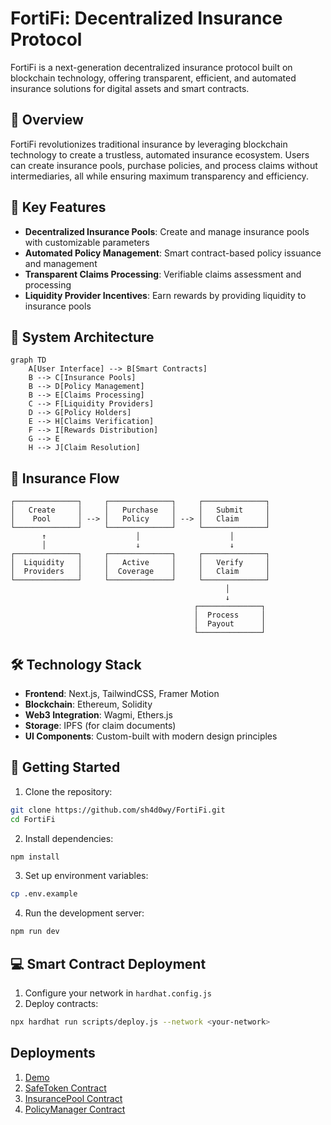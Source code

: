 # FortiFi: Decentralized Insurance Protocol

FortiFi is a next-generation decentralized insurance protocol built on blockchain technology, offering transparent, efficient, and automated insurance solutions for digital assets and smart contracts.

## 🌟 Overview

FortiFi revolutionizes traditional insurance by leveraging blockchain technology to create a trustless, automated insurance ecosystem. Users can create insurance pools, purchase policies, and process claims without intermediaries, all while ensuring maximum transparency and efficiency.

## 🔑 Key Features

- **Decentralized Insurance Pools**: Create and manage insurance pools with customizable parameters
- **Automated Policy Management**: Smart contract-based policy issuance and management
- **Transparent Claims Processing**: Verifiable claims assessment and processing
- **Liquidity Provider Incentives**: Earn rewards by providing liquidity to insurance pools

## 🔄 System Architecture

```mermaid
graph TD
    A[User Interface] --> B[Smart Contracts]
    B --> C[Insurance Pools]
    B --> D[Policy Management]
    B --> E[Claims Processing]
    C --> F[Liquidity Providers]
    D --> G[Policy Holders]
    E --> H[Claims Verification]
    F --> I[Rewards Distribution]
    G --> E
    H --> J[Claim Resolution]
```

## 🌊 Insurance Flow

```
┌──────────────┐     ┌──────────────┐     ┌──────────────┐
│   Create     │     │   Purchase   │     │   Submit     │
│    Pool      │ --> │   Policy     │ --> │   Claim      │
└──────────────┘     └──────────────┘     └──────────────┘
       ↑                    │                    │
       │                    ↓                    ↓
┌──────────────┐     ┌──────────────┐     ┌──────────────┐
│  Liquidity   │     │   Active     │     │   Verify     │
│  Providers   │     │  Coverage    │     │   Claim      │
└──────────────┘     └──────────────┘     └──────────────┘
                                                │
                                                ↓
                                         ┌──────────────┐
                                         │  Process     │
                                         │  Payout      │
                                         └──────────────┘
```

## 🛠 Technology Stack

- **Frontend**: Next.js, TailwindCSS, Framer Motion
- **Blockchain**: Ethereum, Solidity
- **Web3 Integration**: Wagmi, Ethers.js
- **Storage**: IPFS (for claim documents)
- **UI Components**: Custom-built with modern design principles

## 🚀 Getting Started

1. Clone the repository:
```bash
git clone https://github.com/sh4d0wy/FortiFi.git
cd FortiFi
```

2. Install dependencies:
```bash
npm install
```

3. Set up environment variables:
```bash
cp .env.example
```

4. Run the development server:
```bash
npm run dev
```

## 💻 Smart Contract Deployment

1. Configure your network in `hardhat.config.js`
2. Deploy contracts:
```bash
npx hardhat run scripts/deploy.js --network <your-network>
```

## Deployments

1. [Demo](https://forti-fi-six.vercel.app/)  
2. [SafeToken Contract](https://edu-chain-testnet.blockscout.com/address/0x1D055d65a625d8544ac9D4edF3109fB78A72e6E4)
3. [InsurancePool Contract](https://edu-chain-testnet.blockscout.com/address/0xf6B36e65F075556619C4f88D5B0b2bC2FECb0B73?tab=index)
4. [PolicyManager Contract](https://edu-chain-testnet.blockscout.com/address/0x24375C2eeef58Fb8752C00BBa4bE350cCE682c30)

